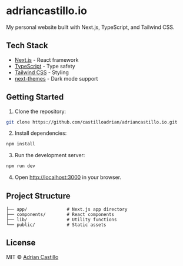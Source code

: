 # adriancastillo.io

My personal website built with Next.js, TypeScript, and Tailwind CSS.

## Tech Stack

- [Next.js](https://nextjs.org/) - React framework
- [TypeScript](https://www.typescriptlang.org/) - Type safety
- [Tailwind CSS](https://tailwindcss.com/) - Styling
- [next-themes](https://github.com/pacocoursey/next-themes) - Dark mode support

## Getting Started

1. Clone the repository:
```bash
git clone https://github.com/castilloadrian/adriancastillo.io.git
```

2. Install dependencies:
```bash
npm install
```

3. Run the development server:
```bash
npm run dev
```

4. Open [http://localhost:3000](http://localhost:3000) in your browser.

## Project Structure

```
├── app/               # Next.js app directory
├── components/        # React components
├── lib/               # Utility functions
└── public/            # Static assets
```

## License

MIT © [Adrian Castillo](https://github.com/castilloadrian)
